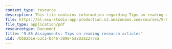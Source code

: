 ```yaml
---
content_type: resource
description: This file contains information regarding Tips on reading research articles.
file: https://ol-ocw-studio-app-production.s3.amazonaws.com/courses/9-85-infant-and-early-childhood-cognition-fall-2012/7bb82b1e53c1bc4638985a202a2277ca_MIT9_85F12_cr_tips.pdf
file_type: application/pdf
resourcetype: Document
title: '9.85 Assignments: Tips on reading research articles'
uid: 7bb82b1e-53c1-bc46-3898-5a202a2277ca
---
```

